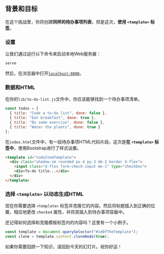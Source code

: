 ## 背景和目标

在这个挑战里，你将创建**同样的待办事项列表**，但是这次，**使用 `<template>` 标签**。

### 设置

让我们通过运行以下命令来启动本地Web服务器：

```bash
serve
```

然后，在浏览器中打开[`localhost:8000`](http://localhost:8000)。

### 数据和HTML

在你的`lib/to-do-list.js`文件中，你应该能够找到一个待办事项清单。

```js
const todos = [
  { title: "Code a to-do list", done: false },
  { title: "Eat breakfast", done: true },
  { title: "Do some exercise", done: false },
  { title: "Water the plants", done: true }
];
```

在`index.html`文件中，有一段待办事项HTML代码片段，这次是**在 `<template>` 标签中**，使用Bootstrap进行了样式设置。

```html
<template id="todoItemTemplate">
  <div class="shadow-sm rounded px-4 py-3 mb-2 border d-flex">
    <input class="d-flex form-check-input me-1" type="checkbox">
    <div>To-do title...</div>
  </div>
</template>
```

### 选择 `<template>` 以动态生成HTML

现在你需要选择 `<template>` 标签并克隆它的内容。然后将标题插入到正确的位置，相应地更改 `checked` 属性，并将其插入到待办事项容器中。

还记得如何选择和克隆模板标签内的内容吗？这里有一个小例子。

```js
const template = document.querySelector("#idOfTheTemplate");
const clone = template.content.cloneNode(true);
```

如果你需要回顾一下知识，请回到今天的幻灯片。祝你好运！
